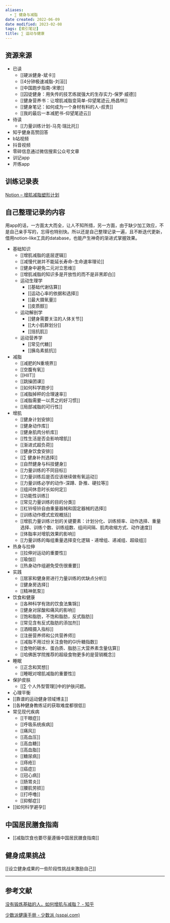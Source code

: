 ```yaml
---
aliases:
  - ∑ 健身与减脂
date created: 2022-06-09
date modified: 2023-02-08
tags: [索引笔记]
title: ∑ 运动与健康
---
```


## 资源来源

- 已读
	- [[硬派健身-斌卡]]
	- [[4分钟极速减脂-刘洹]]
	- [[中国跑步指南-宋歌]]
	- [[囚徒健身：用失传的技艺练就强大的生存实力-保罗·威德]]
	- [[健身营养书：让增肌减脂变简单-仰望尾迹云,杨昌林]]
	- [[健身笔记：如何成为一个身材有料的人-叔贵]]
	- [[我的最后一本减肥书-仰望尾迹云]]
- 待读
	- [[力量训练计划-马克·瑞比托]]
- 知乎健身高赞回答
- b站视频
- 抖音视频
- 零碎信息通过微信搜索公众号文章
- 训记app
- 开练app

## 训练记录表

[Notion – 增肌减脂塑形计划](https://www.notion.so/oldwinter/d25c765455e640dda01de833db0d2c38)

## 自己整理记录的内容

用app的话，一方面太大而全，让人不知所措，另一方面，由于缺少加工效应，不是自己亲手写的，忘得也特别快。所以还是自己整理记录一遍，且不断迭代更新，借用notion-like工具的database，也能产生神奇的渐进式掌握效果。

- 基础知识
	- [[增肌减脂的底层逻辑]]
	- [[减慢代谢并不能延长寿命-生命速率理论]]
	- [[健身中避免二元对立思维]]
	- [[增肌减脂的知识多是开放性的而不是非黑即白]]
	- 运动生理学
		- [[基础代谢估算]]
		- [[运动心率的依据和选择]]
		- [[最大摄氧量]]
		- [[皮质醇]]
	- 运动解剖学
		- [[健身需要关注的人体关节]]
		- [[大小肌群划分]]
		- [[拮抗肌]]
	- 运动营养学
		- [[常见代糖]]
		- [[胰岛素抵抗]]
- 减脂
	- [[减肥的N重境界]]
	- [[空腹有氧]]
	- [[HIIT]]
	- [[跳操团课]]
	- [[如何科学跑步]]
	- [[减脂掉秤的合理速率]]
	- [[减脂需要一以贯之的好习惯]]
	- [[局部减脂的可行性]]
- 增肌
	- [[健身计划安排]]
	- [[健身动作库]]
	- [[健身肌肉分析库]]
	- [[性生活是否会影响增肌]]
	- [[渐进式超负荷]]
	- [[健身饮食安排]]
	- [[∑ 健身补剂选择]]
	- [[自然健身与科技健身]]
	- [[力量训练的不同目标]]
	- [[力量训练后是否应该继续做有氧运动]]
	- [[力量训练必学的动作-深蹲、卧推、硬拉等]]
	- [[组间休息时长如何定]]
	- [[功能性训练]]
	- [[常见力量训练的目的分类]]
	- [[杠铃哑铃自由重量器械和固定器械的选择]]
	- [[训练动作模式宏观概括]]
	- [[增肌力量训练计划的关键要素：计划分化、训练频率、动作选择、重量选择、训练个数、训练组数、组间间隔、肌肉收缩方式、动作速度]]
	- [[体脂率对增肌效果的影响]]
	- [[力量训练的每组重量选择变化逻辑 - 递增组、递减组、超级组]]
- 热身与拉伸
	- [[拉伸对运动的重要性]]
	- [[瑜伽]]
	- [[热身动作组避免受伤很重要]]
- 实践
	- [[居家和健身房进行力量训练的优缺点分析]]
	- [[健身房选择]]
	- [[精神氮泵]]
- 饮食和健康
	- [[各种科学有效的饮食法集锦]]
	- [[健身对尿酸和痛风的影响]]
	- [[饱和脂肪，不饱和脂肪，反式脂肪]]
	- [[常见含有反式脂肪的添加剂]]
	- [[酒精摄入指标]]
	- [[注册营养师和公共营养师]]
	- [[减脂不用过份关注食物的GI升糖指数]]
	- [[食物的碳水、蛋白质、脂肪三大营养素含量估算]]
	- [[哈佛医学院推荐的超级食物更多的是营销概念]]
- 睡眠
	- [[正念和冥想]]
	- [[睡眠对增肌减脂的重要性]]
- 保护皮肤
	- [[∑ 个人外型管理]]中的护肤问题。
- 心理平衡
- [[靠谱的运动健身领域博主]]
- [[各种健身教练证的获取难度都很低]]
- 常见现代疾病
	- [[干眼症]]
	- [[呼吸系统疾病]]
	- [[痛风]]
	- [[高血压]]
	- [[高血糖]]
	- [[高血脂]]
	- [[糖尿病]]
	- [[痔疮]]
	- [[癌症]]
	- [[冠心病]]
	- [[肠胃炎]]
	- [[腰肌劳损]]
	- [[打呼噜]]
	- [[抑郁症]]
- [[如何科学避孕]]


## 中国居民膳食指南

- [[减脂饮食也要尽量遵循中国居民膳食指南]]

## 健身成果挑战

[[设立健身成果的一些阶段性挑战来激励自己]]

---

## 参考文献

[没有锻炼基础的人，如何增肌与减脂？ - 知乎](https://www.zhihu.com/question/20687290/answer/15853608?utm_campaign=&utm_medium=social&utm_oi=627815471005831168&utm_psn=1554629693437075456&utm_source=cn.ticktick.task)

[少数派健康手册 - 少数派 (sspai.com)](https://sspai.com/topic/360)
